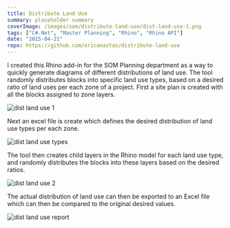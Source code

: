 ```yaml
---
title: Distribute Land Use
summary: placeholder summary
coverImage: /images/som/distribute-land-use/dist-land-use-1.png
tags: ["C#.Net", "Master Planning", "Rhino", "Rhino API"]
date: "2015-04-21"
repo: https://github.com/ericanastas/distribute-land-use
---
```


I created this Rhino add-in for the SOM Planning department as a way to quickly generate diagrams of different distributions of land use. The tool randomly distributes blocks into specific land use types, based on a desired ratio of land uses per each zone of a project. First a site plan is created with all the blocks assigned to zone layers.

![dist land use 1](/images/som/distribute-land-use/dist-land-use-1.png)

Next an excel file is create which defines the desired distribution of land use types per each zone.

![dist land use types](/images/som/distribute-land-use//dist-land-use-types.png)

The tool then creates child layers in the Rhino model for each land use type, and randomly distributes the blocks into these layers based on the desired ratios.

![dist land use 2](/images/som/distribute-land-use/dist-land-use-2.png)

The actual distribution of land use can then be exported to an Excel file which can then be compared to the original desired values.

![dist land use report](/images/som/distribute-land-use/dist-land-use-report.png)
